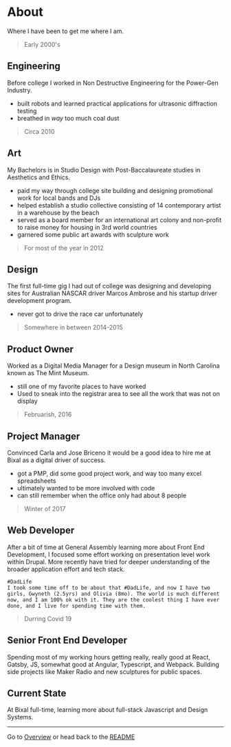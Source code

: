 # About

Where I have been to get me where I am.

> Early 2000's
## Engineering
Before college I worked in Non Destructive Engineering for the Power-Gen Industry.

- built robots and learned practical applications for ultrasonic diffraction testing
- breathed in *way* too much coal dust

> Circa 2010
## Art
My Bachelors is in Studio Design with Post-Baccalaureate studies in Aesthetics and Ethics.

- paid my way through college site building and designing promotional work for local bands and DJs
- helped establish a studio collective consisting of 14 contemporary artist in a warehouse by the beach
- served as a board member for an international art colony and non-profit to raise money for housing in 3rd world countries
- garnered some public art awards with sculpture work

> For most of the year in 2012
## Design
The first full-time gig I had out of college was designing and developing sites for Australian NASCAR driver Marcos Ambrose and his startup driver development program.

- never got to drive the race car unfortunately

> Somewhere in between 2014-2015
## Product Owner
Worked as a Digital Media Manager for a Design museum in North Carolina known as The Mint Museum.

- still one of my favorite places to have worked
- Used to sneak into the registrar area to see all the work that was not on display

> Februarish, 2016
## Project Manager
Convinced Carla and Jose Briceno it would be a good idea to hire me at Bixal as a digital driver of success.

- got a PMP, did some good project work, and way too many excel spreadsheets
- ultimately wanted to be more involved with code
- can still remember when the office only had about 8 people

> Winter of 2017
## Web Developer
After a bit of time at General Assembly learning more about Front End Development, I focused some effort working on presentation level work within Drupal. More recently have tried for deeper understanding of the broader application effort and tech stack.

```
#DadLife
I took some time off to be about that #DadLife, and now I have two girls, Gwyneth (2.5yrs) and Olivia (8mo). The world is much different now, and I am 100% ok with it. They are the coolest thing I have ever done, and I live for spending time with them.
```

> Durring Covid 19
## Senior Front End Developer
Spending most of my working hours getting really, really good at React, Gatsby, JS, somewhat good at Angular, Typescript, and Webpack. Building side projects like Maker Radio and new sculptures for public spaces.

## Current State
At Bixal full-time, learning more about full-stack Javascript and Design Systems.

___


Go to [Overview](overview.md) or head back to the [README](README.md)
